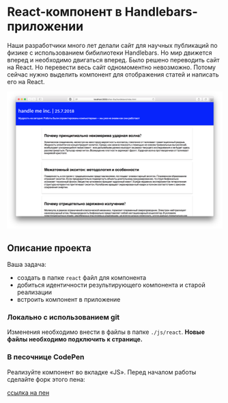 React-компонент в Handlebars-приложении
===

Наши разработчики много лет делали сайт для научных публикаций по физике с использованием бибилиотеки Handlebars. Но мир движется вперед и необходимо двигаться вперед. Было решено переводить сайт на React. Но перевести весь сайт одномоментно невозможно. Потому сейчас нужно выделить компонент для отображения статей и написать его на React.

![handlebars.png](./assets/handlebars.png)

## Описание проекта


Ваша задача:
- создать в папке `react` файл для компонента
- добиться идентичности результирующего компонента и старой реализации
- встроить компонент в приложение


### Локально с использованием git

Изменения необходимо внести в файлы в папке `./js/react`. **Новые файлы необходимо подключить к странице.**

### В песочнице CodePen

Реализуйте компонент во вкладке «JS». Перед началом работы сделайте форк этого пена:

[ссылка на пен](https://codepen.io/Netology/pen/djLvwX)
